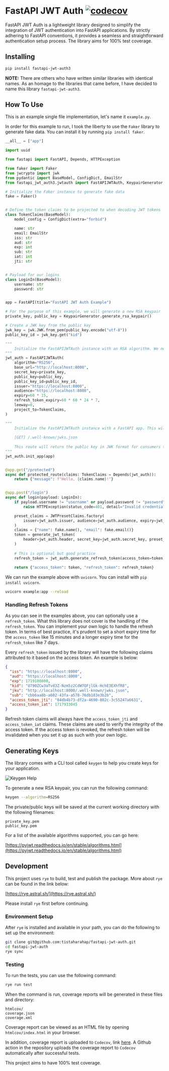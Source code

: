 # FastAPI JWT Auth [![codecov](https://codecov.io/github/tistaharahap/fastapi-jwt-auth/graph/badge.svg?token=7UHRBSW1ZX)](https://codecov.io/github/tistaharahap/fastapi-jwt-auth)

FastAPI JWT Auth is a lightweight library designed to simplify the integration of JWT authentication into FastAPI applications. By strictly adhering to FastAPI conventions, it provides a seamless and straightforward authentication setup process. The library aims for 100% test coverage.

## Installing

```bash
pip install fastapi-jwt-auth3
```

**NOTE:** There are others who have written similar libraries with identical names. As an homage to the libraries that came before, I have decided to name this library `fastapi-jwt-auth3`.

## How To Use

This is an example single file implementation, let's name it `example.py`.

In order for this example to run, I took the liberty to use the `Faker` library to generate fake data. You can install it by running `pip install faker`.

```python
__all__ = ["app"]

import uuid

from fastapi import FastAPI, Depends, HTTPException

from faker import Faker
from jwcrypto import jwk
from pydantic import BaseModel, ConfigDict, EmailStr
from fastapi_jwt_auth3.jwtauth import FastAPIJWTAuth, KeypairGenerator, JWTPresetClaims, generate_jwt_token

# Initialize the Faker instance to generate fake data
fake = Faker()


# Define the token claims to be projected to when decoding JWT tokens
class TokenClaims(BaseModel):
    model_config = ConfigDict(extra="forbid")

    name: str
    email: EmailStr
    iss: str
    aud: str
    exp: int
    sub: str
    iat: int
    jti: str


# Payload for our logins
class LoginIn(BaseModel):
    username: str
    password: str


app = FastAPI(title="FastAPI JWT Auth Example")

# For the purpose of this example, we will generate a new RSA keypair
private_key, public_key = KeypairGenerator.generate_rsa_keypair()

# Create a JWK key from the public key
jwk_key = jwk.JWK.from_pem(public_key.encode("utf-8"))
public_key_id = jwk_key.get("kid")

"""
    Initialize the FastAPIJWTAuth instance with an RSA algorithm. We need to provide a set of private and public key.
"""
jwt_auth = FastAPIJWTAuth(
    algorithm="RS256",
    base_url="http://localhost:8000",
    secret_key=private_key,
    public_key=public_key,
    public_key_id=public_key_id,
    issuer="https://localhost:8000",
    audience="https://localhost:8000",
    expiry=60 * 15,
    refresh_token_expiry=60 * 60 * 24 * 7,
    leeway=0,
    project_to=TokenClaims,
)

"""
    Initialize the FastAPIJWTAuth instance with a FastAPI app. This will add a route at:
    
    [GET] /.well-known/jwks.json
    
    This route will return the public key in JWK format for consumers to verify the JWT token.
"""
jwt_auth.init_app(app)


@app.get("/protected")
async def protected_route(claims: TokenClaims = Depends(jwt_auth)):
    return {"message": f"Hello, {claims.name}!"}


@app.post("/login")
async def login(payload: LoginIn):
    if payload.username != "username" or payload.password != "password":
        raise HTTPException(status_code=401, detail="Invalid credentials")

    preset_claims = JWTPresetClaims.factory(
        issuer=jwt_auth.issuer, audience=jwt_auth.audience, expiry=jwt_auth.expiry, subject=str(uuid.uuid4())
    )
    claims = {"name": fake.name(), "email": fake.email()}
    token = generate_jwt_token(
        header=jwt_auth.header, secret_key=jwt_auth.secret_key, preset_claims=preset_claims, claims=claims
    )
    
    # This is optional but good practice
    refresh_token = jwt_auth.generate_refresh_token(access_token=token)
    
    return {"access_token": token, "refresh_token": refresh_token}
```

We can run the example above with `uvicorn`. You can install with `pip install uvicorn`.

```bash
uvicorn example:app --reload
```

### Handling Refresh Tokens

As you can see in the examples above, you can optionally use a `refresh_token`. What this library does not cover is the handling of the `refresh_token`. You can implement your own logic to handle the refresh token. In terms of best practice, it's prudent to set a short expiry time for the `access_token` like 15 minutes and a longer expiry time for the `refresh_token` like 7 days.

Every `refresh_token` issued by the library will have the following claims attributed to it based on the access token. An example is below:

```json
{
  "iss": "https://localhost:8000",
  "aud": "https://localhost:8000",
  "exp": 1719100800,
  "kid": "U790ZCw3aTvd3Z-Nzm5z2CdW7QFjlGk-HchE3EXhfR8",
  "jku": "http://localhost:8000/.well-known/jwks.json",
  "sub": "cbb6aa8b-a602-43fa-a578-76db183e3b2b",
  "access_token_jti": "84db4b73-df2a-4690-802c-3c55247a6631",
  "access_token_iat": 1717933045
}
```

Refresh token claims will always have the `access_token_jti` and `access_token_iat` claims. These claims are used to verify the integrity of the access token. If the access token is revoked, the refresh token will be invalidated when you set it up as such with your own logic.

## Generating Keys

The library comes with a CLI tool called `keygen` to help you create keys for your application.

![Keygen Help](images/keygen-help.gif)

To generate a new RSA keypair, you can run the following command:

```bash
keygen --algorithm=RS256
```

The private/public keys will be saved at the current working directory with the following filenames:

```
private_key.pem
public_key.pem
```

For a list of the available algorithms supported, you can go here:

[https://pyjwt.readthedocs.io/en/stable/algorithms.html](https://pyjwt.readthedocs.io/en/stable/algorithms.html)

## Development

This project uses `rye` to build, test and publish the package. More about `rye` can be found in the link below:

[https://rye.astral.sh/](https://rye.astral.sh/)

Please install `rye` first before continuing.

### Environment Setup

After `rye` is installed and available in your path, you can do the following to set up the environment:

```bash
git clone git@github.com:tistaharahap/fastapi-jwt-auth.git
cd fastapi-jwt-auth
rye sync
````

### Testing

To run the tests, you can use the following command:

```bash
rye run test
```

When the command is run, coverage reports will be generated in these files and directory:

```
htmlcov/
coverage.json
coverage.xml
```

Coverage report can be viewed as an HTML file by opening `htmlcov/index.html` in your browser.

In addition, coverage report is uploaded to `Codecov`, link [here](https://app.codecov.io/gh/tistaharahap/fastapi-jwt-auth). A Github action in the repository uploads the coverage report to `Codecov` automatically after successful tests.

This project aims to have 100% test coverage.

